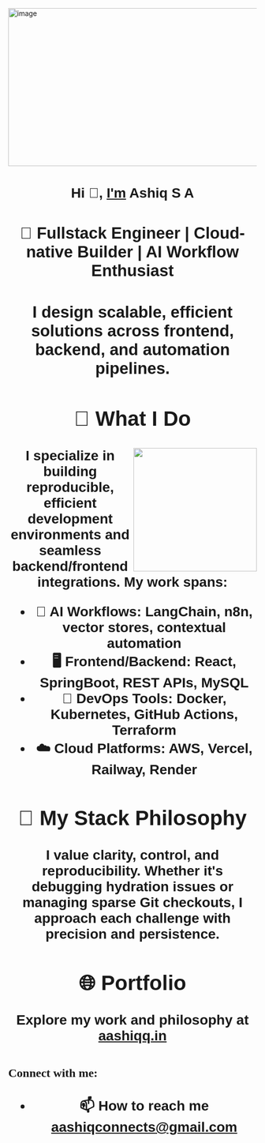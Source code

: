 <!-- Header Section -->
<img width="1202" height="320" alt="image" src="https://github.com/user-attachments/assets/2eb0b187-ae11-4971-8a5e-7088e30b8d14" />


<h1 align="center"><font face="Arial">Hi 👋, <a href="https://www.linkedin.com/in/aashiqq/" target="_blank" rel="noreferrer">I'm</a> Ashiq S A 
<h3 align="center"><font face="Arial">🚀 Fullstack Engineer | Cloud-native Builder | AI Workflow Enthusiast </font></h3>
<h3 align="center"><font face="Arial">I design scalable, efficient solutions across frontend, backend, and automation pipelines.</font></h3>

<!-- Schedule a 1-on-1 Call Section -->


<!-- GIF -->

## 🧠 What I Do

<div style="margin-top: 20px;">
<img align="right" height="250" width="250" src="https://user-images.githubusercontent.com/74038190/212748842-9fcbad5b-6173-4175-8a61-521f3dbb7514.gif" />
</div>

I specialize in building reproducible, efficient development environments and seamless backend/frontend integrations. My work spans:

- 🧩 **AI Workflows**: LangChain, n8n, vector stores, contextual automation  
- 🖥️ **Frontend/Backend**: React, SpringBoot, REST APIs, MySQL  
- 🐳 **DevOps Tools**: Docker, Kubernetes, GitHub Actions, Terraform  
- ☁️ **Cloud Platforms**: AWS, Vercel, Railway, Render  

## 🧰 My Stack Philosophy
I value clarity, control, and reproducibility. Whether it's debugging hydration issues or managing sparse Git checkouts, I approach each challenge with precision and persistence.

## 🌐 Portfolio
Explore my work and philosophy at <a href="https://aashiqq.vercel.app" target="_blank" rel="noreferrer">aashiqq.in</a>

<!-- Contact Section -->
<h3 align="left"><font size="+2" face="Verdana">Connect with me:</font></h3>
<p align="left">
</p>

- 📫 How to reach me **[aashiqconnects@gmail.com](aashiqconnectsgmail.com)**




